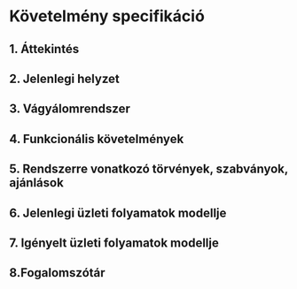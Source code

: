 # Követelmény specifikáció

## 1. Áttekintés

## 2. Jelenlegi helyzet

## 3. Vágyálomrendszer

## 4. Funkcionális követelmények

## 5. Rendszerre vonatkozó törvények, szabványok, ajánlások

## 6. Jelenlegi üzleti folyamatok modellje

## 7. Igényelt üzleti folyamatok modellje

## 8.Fogalomszótár
